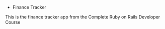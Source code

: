 * Finance Tracker

This is the finance tracker app from the Complete Ruby on Rails Developer Course
